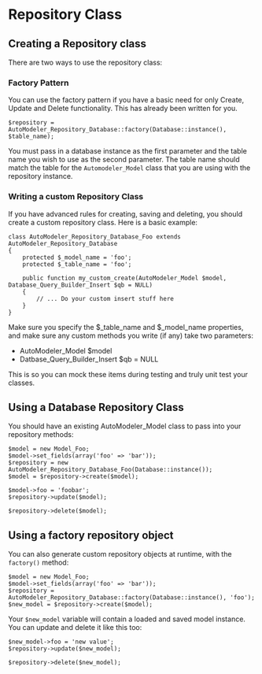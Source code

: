 # Repository Class

## Creating a Repository class

There are two ways to use the repository class:

### Factory Pattern

You can use the factory pattern if you have a basic need for only Create, Update and Delete functionality. This has already been written for you.

	$repository = AutoModeler_Repository_Database::factory(Database::instance(), $table_name);

You must pass in a database instance as the first parameter and the table name you wish to use as the second parameter. The table name should match the table for the `Automodeler_Model` class that you are using with the repository instance.

### Writing a custom Repository Class

If you have advanced rules for creating, saving and deleting, you should create a custom repository class. Here is a basic example:

	class AutoModeler_Repository_Database_Foo extends AutoModeler_Repository_Database
	{
		protected $_model_name = 'foo';
		protected $_table_name = 'foo';

		public function my_custom_create(AutoModeler_Model $model, Database_Query_Builder_Insert $qb = NULL)
		{
			// ... Do your custom insert stuff here
		}
	}

Make sure you specify the $_table_name and $_model_name properties, and make sure any custom methods you write (if any) take two parameters:

 - AutoModeler_Model $model
 - Datbase_Query_Builder_Insert $qb = NULL

This is so you can mock these items during testing and truly unit test your classes.

## Using a Database Repository Class

You should have an existing AutoModeler_Model class to pass into your repository methods:

	$model = new Model_Foo;
	$model->set_fields(array('foo' => 'bar'));
	$repository = new AutoModeler_Repository_Database_Foo(Database::instance());
	$model = $repository->create($model);

	$model->foo = 'foobar';
	$repository->update($model);

	$repository->delete($model);

## Using a factory repository object

You can also generate custom repository objects at runtime, with the `factory()` method:

	$model = new Model_Foo;
	$model->set_fields(array('foo' => 'bar'));
	$repository = AutoModeler_Repository_Database::factory(Database::instance(), 'foo');
	$new_model = $repository->create($model);

Your `$new_model` variable will contain a loaded and saved model instance. You can update and delete it like this too:

	$new_model->foo = 'new value';
	$repository->update($new_model);

	$repository->delete($new_model);
